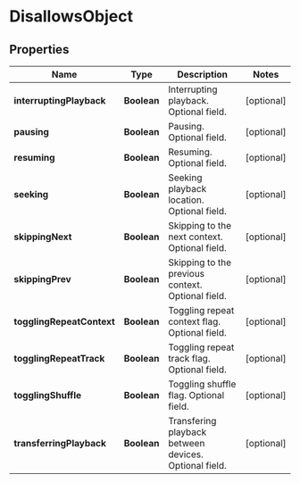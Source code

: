

# DisallowsObject

## Properties

Name | Type | Description | Notes
------------ | ------------- | ------------- | -------------
**interruptingPlayback** | **Boolean** | Interrupting playback. Optional field. |  [optional]
**pausing** | **Boolean** | Pausing. Optional field. |  [optional]
**resuming** | **Boolean** | Resuming. Optional field. |  [optional]
**seeking** | **Boolean** | Seeking playback location. Optional field. |  [optional]
**skippingNext** | **Boolean** | Skipping to the next context. Optional field. |  [optional]
**skippingPrev** | **Boolean** | Skipping to the previous context. Optional field. |  [optional]
**togglingRepeatContext** | **Boolean** | Toggling repeat context flag. Optional field. |  [optional]
**togglingRepeatTrack** | **Boolean** | Toggling repeat track flag. Optional field. |  [optional]
**togglingShuffle** | **Boolean** | Toggling shuffle flag. Optional field. |  [optional]
**transferringPlayback** | **Boolean** | Transfering playback between devices. Optional field. |  [optional]



